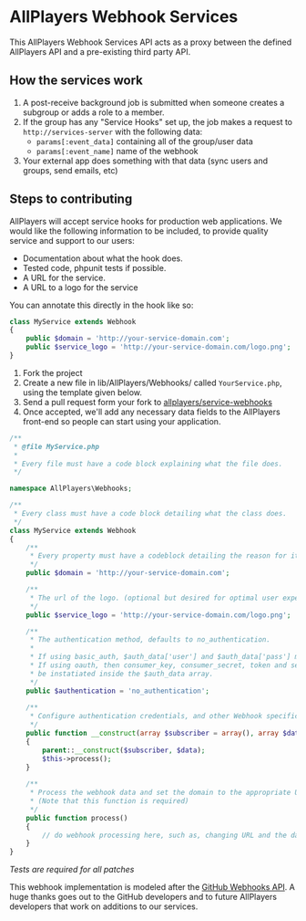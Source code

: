 # AllPlayers Webhook Services
This AllPlayers Webhook Services API acts as a proxy between the defined AllPlayers API and a pre-existing third party API.

## How the services work
1. A post-receive background job is submitted when someone creates a subgroup or adds a role to a member.
2. If the group has any "Service Hooks" set up, the job makes a request to `http://services-server` with the following data:
   - `params[:event_data]` containing all of the group/user data
   - `params[:event_name]` name of the webhook
3. Your external app does something with that data (sync users and groups, send emails, etc)

## Steps to contributing
AllPlayers will accept service hooks for production web applications. We would like the following information to be included, to provide quality service and support to our users:
   - Documentation about what the hook does.
   - Tested code, phpunit tests if possible.
   - A URL for the service.
   - A URL to a logo for the service

You can annotate this directly in the hook like so:
```php
class MyService extends Webhook
{
    public $domain = 'http://your-service-domain.com';
    public $service_logo = 'http://your-service-domain.com/logo.png';
}
```

1. Fork the project
2. Create a new file in lib/AllPlayers/Webhooks/ called `YourService.php`, using the template given below.
3. Send a pull request form your fork to [allplayers/service-webhooks](https://github.com/AllPlayers/service-webhooks)
4. Once accepted, we'll add any necessary data fields to the AllPlayers front-end so people can start using your application.

```php
/**
 * @file MyService.php
 *
 * Every file must have a code block explaining what the file does.
 */

namespace AllPlayers\Webhooks;

/**
 * Every class must have a code block detailing what the class does.
 */
class MyService extends Webhook
{
    /**
     * Every property must have a codeblock detailing the reason for it.
     */ 
    public $domain = 'http://your-service-domain.com';

    /**
     * The url of the logo. (optional but desired for optimal user experience)
     */
    public $service_logo = 'http://your-service-domain.com/logo.png';

    /**
     * The authentication method, defaults to no_authentication.
	 *
     * If using basic_auth, $auth_data['user'] and $auth_data['pass'] must be instantiated.
     * If using oauth, then consumer_key, consumer_secret, token and secret must
     * be instatiated inside the $auth_data array.
     */
    public $authentication = 'no_authentication';
	
	/**
     * Configure authentication credentials, and other Webhook specifics here.
     */
    public function __construct(array $subscriber = array(), array $data = array())
    {
        parent::__construct($subscriber, $data);
		$this->process();
    }
	
	/**
	 * Process the webhook data and set the domain to the appropriate URL.
	 * (Note that this function is required)
	 */
	public function process()
	{
		// do webhook processing here, such as, changing URL and the data being sent.
	}
}
```

*Tests are required for all patches*

This webhook implementation is modeled after the [GitHub Webhooks API](http://developer.github.com/webhooks/). A huge thanks goes out to the GitHub developers and to future AllPlayers developers that work on additions to our services.
